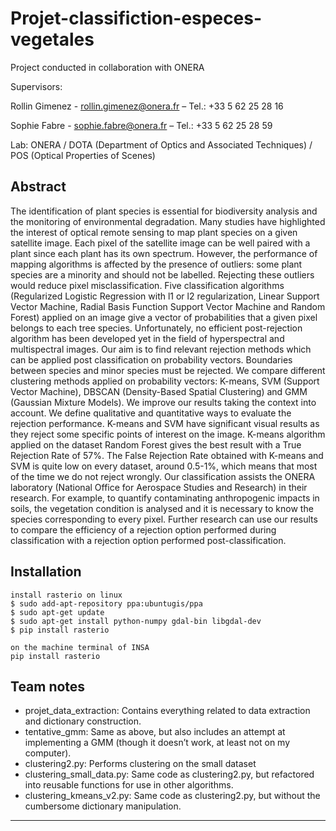 # Projet-classifiction-especes-vegetales

Project conducted in collaboration with ONERA

Supervisors:

Rollin Gimenez - rollin.gimenez@onera.fr – Tel.: +33 5 62 25 28 16

Sophie Fabre - sophie.fabre@onera.fr – Tel.: +33 5 62 25 28 59

Lab: ONERA / DOTA (Department of Optics and Associated Techniques) / POS (Optical Properties of Scenes)

## Abstract
The identification of plant species is essential for biodiversity analysis and the monitoring of environmental degradation. Many studies have highlighted the interest of optical remote sensing to map plant species on a given satellite image. Each pixel of the satellite image can be well paired with a plant since each plant has its own spectrum. However, the performance of mapping algorithms is affected by the presence of outliers: some plant species are a minority and should not be labelled. Rejecting these outliers would reduce pixel misclassification. Five classification algorithms (Regularized Logistic Regression with l1 or l2 regularization, Linear Support Vector Machine, Radial Basis Function Support Vector Machine and Random Forest) applied on an image give a vector of probabilities that a given pixel belongs to each tree species. Unfortunately, no efficient post-rejection algorithm has been developed yet in the field of hyperspectral and multispectral images. Our aim is to find relevant rejection methods which can be applied post classification on probability vectors. Boundaries between species and minor species must be rejected. We compare different clustering methods applied on probability vectors: K-means, SVM (Support Vector Machine), DBSCAN (Density-Based Spatial Clustering) and GMM (Gaussian Mixture Models). We improve our results taking the context into account. We define qualitative and quantitative ways to evaluate the rejection performance. K-means and SVM have significant visual results as they reject some specific points of interest on the image. K-means algorithm applied on the dataset Random Forest gives the best result with a True Rejection Rate of 57%. The False Rejection Rate obtained with K-means and SVM is quite low on every dataset, around 0.5-1%, which means that most of the time we do not reject wrongly. Our classification assists the ONERA laboratory (National Office for Aerospace Studies and Research) in their research. For example, to quantify contaminating anthropogenic impacts in soils, the vegetation condition is analysed and it is necessary to know the species corresponding to every pixel. Further research can use our results to compare the efficiency of a rejection option performed during classification with a rejection option performed post-classification.

## Installation
```
install rasterio on linux
$ sudo add-apt-repository ppa:ubuntugis/ppa
$ sudo apt-get update
$ sudo apt-get install python-numpy gdal-bin libgdal-dev
$ pip install rasterio

on the machine terminal of INSA 
pip install rasterio
```

## Team notes
- projet_data_extraction: Contains everything related to data extraction and dictionary construction.
- tentative_gmm: Same as above, but also includes an attempt at implementing a GMM (though it doesn’t work, at least not on my computer).
- clustering2.py: Performs clustering on the small dataset 
- clustering_small_data.py: Same code as clustering2.py, but refactored into reusable functions for use in other algorithms.
- clustering_kmeans_v2.py: Same code as clustering2.py, but without the cumbersome dictionary manipulation.

------------------------------------------------------------------------------------------------------------------------------------------ 
